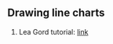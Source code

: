 ## Drawing line charts

1. Lea Gord tutorial: [link](https://bl.ocks.org/gordlea/27370d1eea8464b04538e6d8ced39e89)

